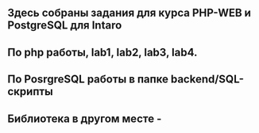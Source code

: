 ## Здесь собраны задания для курса PHP-WEB и PostgreSQL для Intaro

## По php работы, lab1, lab2, lab3, lab4.
## По PosrgreSQL работы в папке backend/SQL-скрипты

## Библиотека в другом месте - 
